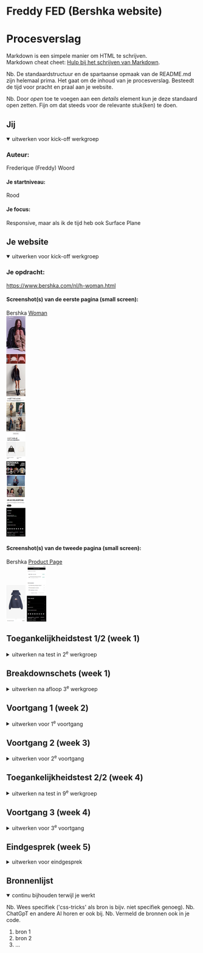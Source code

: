 # Freddy FED (Bershka website)
# Procesverslag
Markdown is een simpele manier om HTML te schrijven.  
Markdown cheat cheet: [Hulp bij het schrijven van Markdown](https://github.com/adam-p/markdown-here/wiki/Markdown-Cheatsheet).

Nb. De standaardstructuur en de spartaanse opmaak van de README.md zijn helemaal prima. Het gaat om de inhoud van je procesverslag. Besteedt de tijd voor pracht en praal aan je website.

Nb. Door *open* toe te voegen aan een *details* element kun je deze standaard open zetten. Fijn om dat steeds voor de relevante stuk(ken) te doen.





## Jij

<details open>
  <summary>uitwerken voor kick-off werkgroep</summary>

  ### Auteur:
  Frederique (Freddy) Woord

  #### Je startniveau:
  Rood

  #### Je focus:
  Responsive, maar als ik de tijd heb ook Surface Plane
 
</details>





## Je website

<details open>
  <summary>uitwerken voor kick-off werkgroep</summary>

  ### Je opdracht:
  https://www.bershka.com/nl/h-woman.html

  #### Screenshot(s) van de eerste pagina (small screen): 
  Bershka [Woman](https://www.bershka.com/nl/h-woman.html)
  <br>
  <img src=images/women-screenshot.png alt="Screenshot van de Bershka webwinkel voor telefoon, categoriepagina 'Woman'" width= 10% height=10%>

  #### Screenshot(s) van de tweede pagina (small screen):
  Bershka [Product Page](https://www.bershka.com/nl/cars-capuchonsweater-c0p197716820.html?colorId=401)  
  <img src=images/sweater-pagina.png alt="Screenshot van de Bershka webwinkel voor telefoon, productpagina 'Lightning McQueen Hoodie'" width= 10% height=10%>
  <img src=images/sweater-pagina-deel2.png alt="Screenshot van de Bershka webwinkel voor telefoon, productpagina 'Lightning McQueen Hoodie' product informatie en footer" width= 10% height=10%>
 
</details>



## Toegankelijkheidstest 1/2 (week 1)

<details>
  <summary>uitwerken na test in 2<sup>e</sup> werkgroep</summary>

  ### Bevindingen
  Lijst met je bevindingen die in de test naar voren kwamen:
  <ul>
    <li>Main content is leeg</li>
    <li>Veel loze woorden die me niks zeggen</li>
    <li>It may interest you section heeft een dubbele link</li>
    <li>Strappy is als stroppy getypt</li>
    <li>Een lege link</li>
    <li>De p na 10% off wordt niet opgelezen</li>
    <li>Screenreader leest dingen die van de pagina af verdwenen zijn</li>
    <li>Er is geen dark mode</li>
  </ul>

</details>



## Breakdownschets (week 1)

<details>
  <summary>uitwerken na afloop 3<sup>e</sup> werkgroep</summary>

  ### de hele pagina: 
  [Miro board met breakdown schetsen](https://miro.com/app/board/uXjVJLYz8sk=/?share_link_id=196447404776)

  ### dynamisch deel (bijv menu): 
  <img src="readme-images/dummy-plaatje.jpg" width="375px" alt="breakdown van een dynamisch deel">

  ### wellicht nog een dynamisch deel (bijv filter): 
  <img src="readme-images/dummy-plaatje.jpg" width="375px" alt="breakdown van nog een dynamisch deel">

</details>





## Voortgang 1 (week 2)

<details>
  <summary>uitwerken voor 1<sup>e</sup> voortgang</summary>

  ### Stand van zaken
  Code ging goed, maar de hele les aan opdrachten werken werd frustrerend


  ### Agenda voor meeting
  samen met je groepje opstellen

  <ul>
    <li>
      <h3>Amber<h3>
      <p>Klopt mijn breakdownschets</p>
    </li>
    <li>
      <h3>Aminata<h3>
      <p>Kloppen mijn breakdownschets en de nav van mijn hamburgermenu?</p>
    </li>
    <li>
      <h3>Tin<h3>
      <p>Klopt de breakdownschets en hoe kan ik zorgen dat een image binnen zijn parent blijft</p>
    </li>
    <li>
      <h3>Freddy<h3>
      <p>Zijn er nog tips over mijn code to zo ver en is het oke dat ik het deel met de links naar men en bskteen oversla. Is er ook nog een stuk code die ik kan           gebruiken om terug te gaan naar de vorige pagina?</p>
    </li>
  </ul>


  ### Verslag van meeting
  hier na afloop snel de uitkomsten van de meeting vastleggen

  <ul>
    <li>overflow: hidden zorgt dat het overschot van een image buiten de parent onzichtbaar wordt</li>
    <li>H2 bij de carousel moet ook in de ul</li>
    <li>Voor openende menu's kun je summary en details gebruiken</li>
    <li>Body en Main zijn in mijn code omgedraaid (ga eens slapen)</li>
    <li>Voor <- kun je history back gebruiken</li>
  </ul>

</details>





## Voortgang 2 (week 3)

<details>
  <summary>uitwerken voor 2<sup>e</sup> voortgang</summary>

  ### Stand van zaken
  hier dit ging goed & dit was lastig (neem ook screenshots op van delen van je website en code)


  ### Agenda voor meeting
  samen met je groepje opstellen

  | student 1      | student 2          | student 3    | student 4        |
  | ---            | ---                | ---          | ---              |
  | dit bespreken  | en dit             | en ik dit    | en dan ik dat    |
  | en dat ook nog | dit als er tijd is | nog een punt | dit wil ik zeker |
  | ...            | ...                | ...          | ...              |


  ### Verslag van meeting
  hier na afloop snel de uitkomsten van de meeting vastleggen

  - punt 1
  - punt 2
  - nog een punt
- ...

</details>





## Toegankelijkheidstest 2/2 (week 4)

<details>
  <summary>uitwerken na test in 9<sup>e</sup> werkgroep</summary>

  ### Bevindingen
  Lijst met je bevindingen die in de test naar voren kwamen (geef ook aan wat er verbeterd is):

</details>





## Voortgang 3 (week 4)

<details>
  <summary>uitwerken voor 3<sup>e</sup> voortgang</summary>

  ### Stand van zaken
  hier dit ging goed & dit was lastig (neem ook screenshots op van delen van je website en code)


  ### Agenda voor meeting
  samen met je groepje opstellen

  | student 1      | student 2          | student 3    | student 4        |
  | ---            | ---                | ---          | ---              |
  | dit bespreken  | en dit             | en ik dit    | en dan ik dat    |
  | en dat ook nog | dit als er tijd is | nog een punt | dit wil ik zeker |
  | ...            | ...                | ...          | ...              |


  ### Verslag van meeting
  hier na afloop snel de uitkomsten van de meeting vastleggen

  - punt 1
  - punt 2
  - nog een punt
  - ...

</details>





## Eindgesprek (week 5)

<details>
  <summary>uitwerken voor eindgesprek</summary>

  ### Je uitkomst - karakteristiek screenshots:
  <img src="readme-images/dummy-plaatje.jpg" width="375px" alt="uitomst opdracht 1">


  ### Dit ging goed/Heb ik geleerd: 
  Korte omschrijving met plaatjes

  <img src="readme-images/dummy-plaatje.jpg" width="375px" alt="top">


  ### Dit was lastig/Is niet gelukt:
  Korte omschrijving met plaatjes

  <img src="readme-images/dummy-plaatje.jpg" width="375px" alt="bummer">
</details>





## Bronnenlijst

<details open>
  <summary>continu bijhouden terwijl je werkt</summary>

  Nb. Wees specifiek ('css-tricks' als bron is bijv. niet specifiek genoeg). 
  Nb. ChatGpT en andere AI horen er ook bij.
  Nb. Vermeld de bronnen ook in je code.

  1. bron 1
  2. bron 2
  3. ...

</details>
